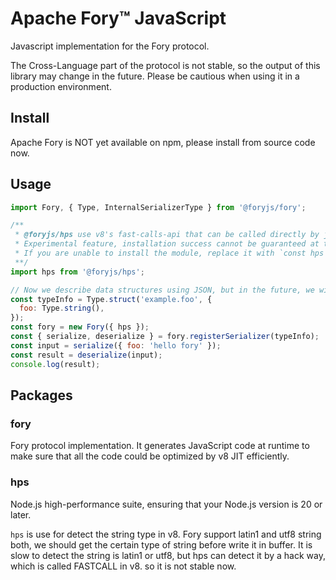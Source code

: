 # Apache Fory™ JavaScript

Javascript implementation for the Fory protocol.

The Cross-Language part of the protocol is not stable, so the output of this library may change in the future. Please be cautious when using it in a production environment.

## Install

Apache Fory is NOT yet available on npm, please install from source code now.

## Usage

```Javascript
import Fory, { Type, InternalSerializerType } from '@foryjs/fory';

/**
 * @foryjs/hps use v8's fast-calls-api that can be called directly by jit, ensure that the version of Node is 20 or above.
 * Experimental feature, installation success cannot be guaranteed at this moment
 * If you are unable to install the module, replace it with `const hps = null;`
 **/
import hps from '@foryjs/hps';

// Now we describe data structures using JSON, but in the future, we will use more ways.
const typeInfo = Type.struct('example.foo', {
  foo: Type.string(),
});
const fory = new Fory({ hps });
const { serialize, deserialize } = fory.registerSerializer(typeInfo);
const input = serialize({ foo: 'hello fory' });
const result = deserialize(input);
console.log(result);
```

## Packages

### fory

Fory protocol implementation. It generates JavaScript code at runtime to make sure that all the code could be optimized by v8 JIT efficiently.

### hps

Node.js high-performance suite, ensuring that your Node.js version is 20 or later.

`hps` is use for detect the string type in v8. Fory support latin1 and utf8 string both, we should get the certain type of string before write it
in buffer. It is slow to detect the string is latin1 or utf8, but hps can detect it by a hack way, which is called FASTCALL in v8.
so it is not stable now.
